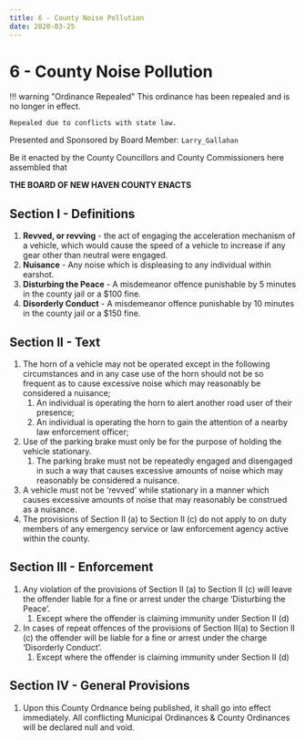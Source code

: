 ```yaml
---
title: 6 - County Noise Pollution
date: 2020-03-25
---
```

# 6 - County Noise Pollution

!!! warning "Ordinance Repealed"
    This ordinance has been repealed and is no longer in effect.

    Repealed due to conflicts with state law.

Presented and Sponsored by Board Member: `Larry_Gallahan`

Be it enacted by the County Councillors and County Commissioners here assembled that

__**THE BOARD OF NEW HAVEN COUNTY ENACTS**__

<div class="list-county" markdown="1">

## Section I - Definitions

1. **Revved, or revving** - the act of engaging the acceleration mechanism of a vehicle, which would cause the speed of a vehicle to increase if any gear other than neutral were engaged.
2. **Nuisance** - Any noise which is displeasing to any individual within earshot.
3. **Disturbing the Peace** - A misdemeanor offence punishable by 5 minutes in the county jail or a $100 fine.
4. **Disorderly Conduct** - A misdemeanor offence punishable by 10 minutes in the county jail or a $150 fine.

## Section II - Text

1. The horn of a vehicle may not be operated except in the following circumstances and in any case use of the horn should not be so frequent as to cause excessive noise which may reasonably be considered a nuisance;
    1. An individual is operating the horn to alert another road user of their presence;
    2. An individual is operating the horn to gain the attention of a nearby law enforcement officer;
2. Use of the parking brake must only be for the purpose of holding the vehicle stationary.
    1. The parking brake must not be repeatedly engaged and disengaged in such a way that causes excessive amounts of noise which may reasonably be considered a nuisance.
3. A vehicle must not be ‘revved’ while stationary in a manner which causes excessive amounts of noise
that may reasonably be construed as a nuisance.
4. The provisions of Section II (a) to Section II (c) do not apply to on duty members of any emergency service or law enforcement agency active within the county.

## Section III - Enforcement

1. Any violation of the provisions of Section II (a) to Section II (c) will leave the offender liable for a fine or arrest under the charge ‘Disturbing the Peace’.
    1. Except where the offender is claiming immunity under Section II (d)
2. In cases of repeat offences of the provisions of Section II(a) to Section II (c) the offender will be liable for a fine or arrest under the charge ‘Disorderly Conduct’.
    1. Except where the offender is claiming immunity under Section II (d)

## Section IV - General Provisions

1. Upon this County Ordnance being published, it shall go into effect immediately. All conflicting Municipal Ordinances & County Ordinances will be declared null and void.

</div>
